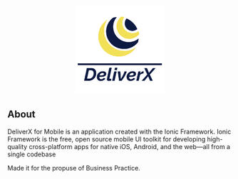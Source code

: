 <p align="center"><img src="https://github.com/avillanueva047/DeliverX_Movil/blob/master/logo_with_title.png?raw=true" width="200" height="200"></p>

## About

DeliverX for Mobile is an application created with the Ionic Framework.
Ionic Framework is the free, open source mobile UI toolkit for developing high-quality cross-platform apps for native iOS, Android, and the web—all from a single codebase

Made it for the propuse of Business Practice.
